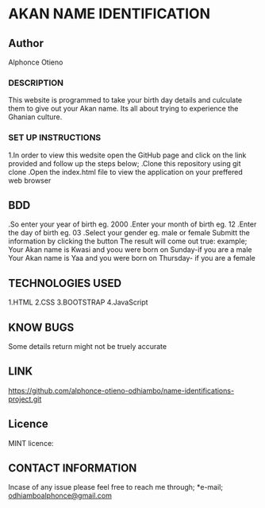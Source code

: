 # AKAN NAME IDENTIFICATION
## Author
Alphonce Otieno
### DESCRIPTION
This website is programmed to take your birth day details and culculate them to give out your Akan name. Its all about trying to experience the Ghanian culture. 
### SET UP INSTRUCTIONS
1.In order to view this wedsite open  the GitHub page and click on the link provided and follow up the steps below;
    .Clone this repository using git clone
    .Open the index.html file to view the application on your preffered web browser
## BDD
.So enter your year of birth eg. 2000
.Enter your month of birth eg. 12
.Enter the day of birth eg. 03
.Select your gender eg. male or female
Submitt the information by clicking the button
The result will come out true: example;
        Your Akan name is Kwasi and yoou were born on Sunday-if you are a male
        Your Akan name is Yaa and you were born on Thursday- if you are a female
## TECHNOLOGIES USED
1.HTML
2.CSS
3.BOOTSTRAP
4.JavaScript
## KNOW BUGS
Some details return might not be truely accurate
## LINK
https://github.com/alphonce-otieno-odhiambo/name-identifications-project.git

## Licence
MINT licence:

## CONTACT INFORMATION
Incase of any issue please feel free to reach me through;
        *e-mail; odhiamboalphonce@gmail.com



